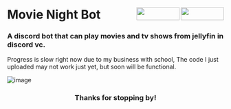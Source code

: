 <h1 align="left">Movie Night Bot


<img src="https://img.shields.io/github/watchers/d-solis/MovienightDiscordBot?color=%238AB4F8&labelColor=101012&label=watchers&style=for-the-badge" width=100 height=30 align="right" />
<img src="https://img.shields.io/github/stars/d-solis/MovienightDiscordBot?color=%238AB4F8&labelColor=101012&label=stars&style=for-the-badge" width=100 height=30 align="right" />

</h1> 

### A discord bot that can play movies and tv shows from jellyfin in discord vc.

Progress is slow right now due to my business with school, The code I just uploaded may not work just yet, but soon will be functional.

![image](https://raw.githubusercontent.com/d-solis/dotfiles/main/assets/cat.svg)
<h3 align="center">
Thanks for stopping by!
</h3>
